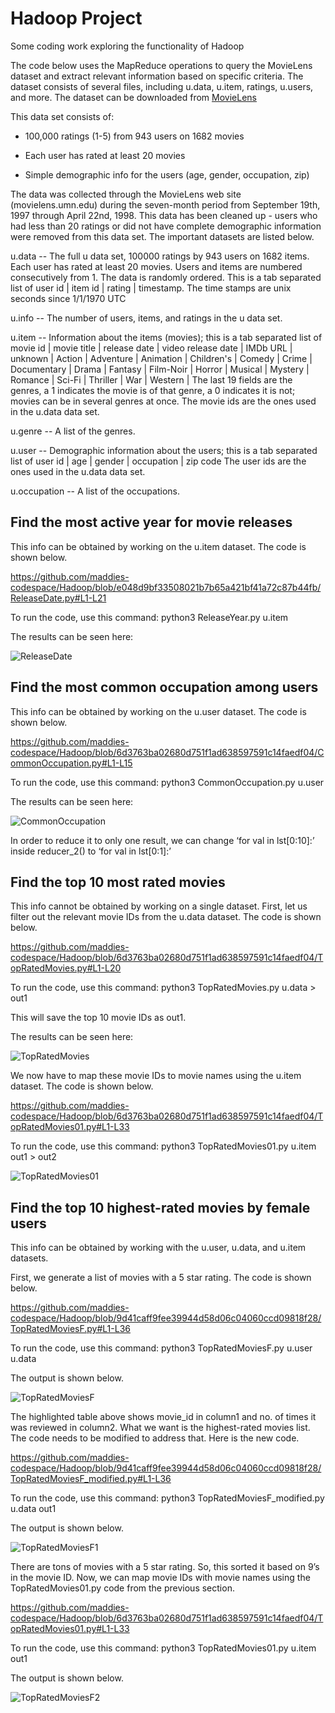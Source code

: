 # Hadoop Project
Some coding work exploring the functionality of Hadoop

The code below uses the MapReduce operations to query the MovieLens dataset and extract relevant information based on specific criteria. The dataset consists of several files, including u.data, u.item, ratings, u.users, and more. The dataset can be downloaded from [MovieLens](https://grouplens.org/datasets/movielens/100k/)

This data set consists of:
  * 100,000 ratings (1-5) from 943 users on 1682 movies

  * Each user has rated at least 20 movies
 
  * Simple demographic info for the users (age, gender, occupation, zip)

The data was collected through the MovieLens web site (movielens.umn.edu) during the seven-month period from September 19th, 1997 through April 22nd, 1998. This data has been cleaned up - users who had less than 20 ratings or did not have complete demographic information were removed from this data set. The important datasets are listed below.

u.data     -- The full u data set, 100000 ratings by 943 users on 1682 items.
              Each user has rated at least 20 movies.  Users and items are
              numbered consecutively from 1.  The data is randomly
              ordered. This is a tab separated list of 
	         user id | item id | rating | timestamp. 
              The time stamps are unix seconds since 1/1/1970 UTC   

u.info     -- The number of users, items, and ratings in the u data set.

u.item     -- Information about the items (movies); this is a tab separated
              list of
              movie id | movie title | release date | video release date |
              IMDb URL | unknown | Action | Adventure | Animation |
              Children's | Comedy | Crime | Documentary | Drama | Fantasy |
              Film-Noir | Horror | Musical | Mystery | Romance | Sci-Fi |
              Thriller | War | Western |
              The last 19 fields are the genres, a 1 indicates the movie
              is of that genre, a 0 indicates it is not; movies can be in
              several genres at once.
              The movie ids are the ones used in the u.data data set.

u.genre    -- A list of the genres.

u.user     -- Demographic information about the users; this is a tab
              separated list of
              user id | age | gender | occupation | zip code
              The user ids are the ones used in the u.data data set.

u.occupation -- A list of the occupations.

## Find the most active year for movie releases

This info can be obtained by working on the u.item dataset. The code is shown below.

https://github.com/maddies-codespace/Hadoop/blob/e048d9bf33508021b7b65a421bf41a72c87b44fb/ReleaseDate.py#L1-L21

To run the code, use this command: python3 ReleaseYear.py u.item

The results can be seen here:

![ReleaseDate](https://github.com/maddies-codespace/Hadoop/assets/141537679/6e4a59df-feac-4355-ac9c-331dec3eae10)



## Find the most common occupation among users

This info can be obtained by working on the u.user dataset. The code is shown below.

https://github.com/maddies-codespace/Hadoop/blob/6d3763ba02680d751f1ad638597591c14faedf04/CommonOccupation.py#L1-L15

To run the code, use this command: python3 CommonOccupation.py u.user 

The results can be seen here:

![CommonOccupation](https://github.com/maddies-codespace/Hadoop/assets/141537679/443672a7-5ed2-4945-b7ae-207ddce2e1c1)

In order to reduce it to only one result, we can change ‘for val in lst[0:10]:’ inside reducer_2() to ‘for val in lst[0:1]:’


## Find the top 10 most rated movies

This info cannot be obtained by working on a single dataset. First, let us filter out the relevant movie IDs from the u.data dataset. The code is shown below.

https://github.com/maddies-codespace/Hadoop/blob/6d3763ba02680d751f1ad638597591c14faedf04/TopRatedMovies.py#L1-L20

To run the code, use this command: python3 TopRatedMovies.py u.data > out1 

This will save the top 10 movie IDs as out1.

The results can be seen here:

![TopRatedMovies](https://github.com/maddies-codespace/Hadoop/assets/141537679/8eee24cb-0bfc-40b6-87e8-1cff71c25d9a)

We now have to map these movie IDs to movie names using the u.item dataset. The code is shown below.

https://github.com/maddies-codespace/Hadoop/blob/6d3763ba02680d751f1ad638597591c14faedf04/TopRatedMovies01.py#L1-L33

To run the code, use this command: python3 TopRatedMovies01.py u.item out1 > out2

![TopRatedMovies01](https://github.com/maddies-codespace/Hadoop/assets/141537679/3bd4757e-80e7-4e29-8798-52e406c414da)


## Find the top 10 highest-rated movies by female users

This info can be obtained by working with the u.user, u.data, and u.item datasets.

First, we generate a list of movies with a 5 star rating. The code is shown below.

https://github.com/maddies-codespace/Hadoop/blob/9d41caff9fee39944d58d06c04060ccd09818f28/TopRatedMoviesF.py#L1-L36

To run the code, use this command: python3 TopRatedMoviesF.py u.user u.data 

The output is shown below. 

![TopRatedMoviesF](https://github.com/maddies-codespace/Hadoop/assets/141537679/8cf0f42f-314a-4ffe-9858-8dafb70343eb)

The highlighted table above shows movie_id in column1 and no. of times it was reviewed in column2. What we want is the highest-rated movies list. The code needs to be modified to address that. Here is the new code.

https://github.com/maddies-codespace/Hadoop/blob/9d41caff9fee39944d58d06c04060ccd09818f28/TopRatedMoviesF_modified.py#L1-L36

To run the code, use this command: python3 TopRatedMoviesF_modified.py u.data out1

The output is shown below. 

![TopRatedMoviesF1](https://github.com/maddies-codespace/Hadoop/assets/141537679/f0f32b7c-ddb8-4cd7-bd53-c17840a8ba78)

There are tons of movies with a 5 star rating. So, this sorted it based on 9’s in the movie ID. Now, we can map movie IDs with movie names using the TopRatedMovies01.py code from the previous section.

https://github.com/maddies-codespace/Hadoop/blob/6d3763ba02680d751f1ad638597591c14faedf04/TopRatedMovies01.py#L1-L33

To run the code, use this command: python3 TopRatedMovies01.py u.item out1 

The output is shown below. 

![TopRatedMoviesF2](https://github.com/maddies-codespace/Hadoop/assets/141537679/8d748cd2-655a-4328-a17d-52cabc61ed6b)
